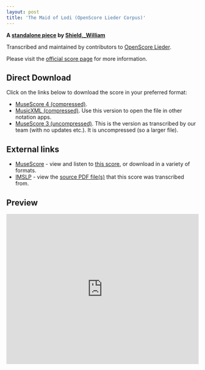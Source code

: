 ```yaml
---
layout: post
title: 'The Maid of Lodi (OpenScore Lieder Corpus)'
---
```


__A [standalone piece](https://fourscoreandmore.org/openscore/lieder/Shield,_William/_/) by [Shield,_William](https://fourscoreandmore.org/openscore/lieder/Shield,_William)__

Transcribed and maintained by contributors to [OpenScore Lieder].

Please visit the [official score page] for more information.

[official score page]: https://musescore.com/openscore-lieder-corpus/scores/6445119
[OpenScore Lieder]: https://musescore.com/openscore-lieder-corpus

## Direct Download

Click on the links below to download the score in your preferred format:
- [MuseScore 4 (compressed)](https://fourscoreandmore.org/openscore/lieder/Shield,_William/_/The_Maid_of_Lodi.mscz).
- [MusicXML (compressed)](https://fourscoreandmore.org/openscore/lieder/Shield,_William/_/The_Maid_of_Lodi.mxl). Use this version to open the file in other notation apps.
- [MuseScore 3 (uncompressed)](https://raw.githubusercontent.com/OpenScore/Lieder/refs/heads/main/scores/Shield,_William/_/The_Maid_of_Lodi/lc6445119.mscx). This is the version as transcribed by our team (with no updates etc.). It is uncompressed (so a larger file).

## External links

- [MuseScore] - view and listen to [this score][MuseScore], or download in a variety of formats.
- [IMSLP] - view the [source PDF file(s)][IMSLP] that this score was transcribed from.

[MuseScore]: https://musescore.com/score/6445119
[IMSLP]: https://imslp.org/wiki/Special:ReverseLookup/516852

## Preview

<iframe width="100%" height="394" src="https://musescore.com/openscore-lieder-corpus/scores/6445119/embed" frameborder="0" allowfullscreen allow="autoplay; fullscreen"></iframe>
